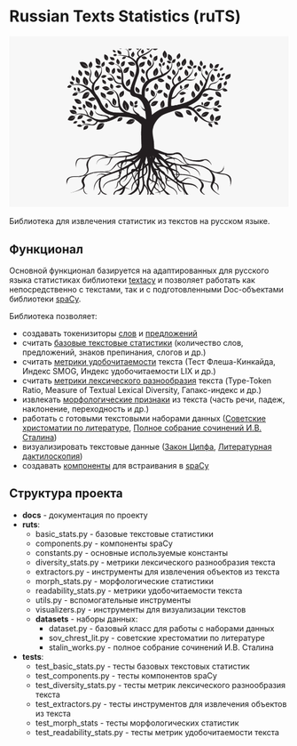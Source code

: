 # Russian Texts Statistics (ruTS)

![ruts](img/ruts.png)

Библиотека для извлечения статистик из текстов на русском языке.

## Функционал

Основной функционал базируется на адаптированных для русского языка статистиках библиотеки [textacy](https://github.com/chartbeat-labs/textacy) и позволяет работать как непосредственно с текстами, так и с подготовленными Doc-объектами библиотеки [spaCy](https://github.com/explosion/spaCy).

Библиотека позволяет:

*   создавать токенизиторы [слов](extractors/words.md) и [предложений](extractors/sentences.md)
*   считать [базовые текстовые статистики](stats/basic_stats.md) (количество слов, предложений, знаков препинания, слогов и др.)
*   считать [метрики удобочитаемости](stats/readability_stats.md) текста (Тест Флеша-Кинкайда, Индекс SMOG, Индекс удобочитаемости LIX и др.)
*   считать [метрики лексического разнообразия](stats/diversity_stats.md) текста (Type-Token Ratio, Measure of Textual Lexical Diversity, Гапакс-индекс и др.)
*   извлекать [морфологические признаки](stats/morph_stats.md) из текста (часть речи, падеж, наклонение, переходность и др.)
*   работать с готовыми текстовыми наборами данных ([Советские христоматии по литературе](datasets/sovchlit.md), [Полное собрание сочинений И.В. Сталина](datasets/stalinworks.md))
*   визуализировать текстовые данные ([Закон Ципфа](visualizers/zipf.md), [Литературная дактилоскопия](visualizers/fingerprinting.md))
*   создавать [компоненты](components.md) для встраивания в [spaCy](https://github.com/explosion/spaCy)

## Структура проекта

*   **docs** - документация по проекту
*   **ruts**:
    *   basic_stats.py - базовые текстовые статистики
    *   components.py - компоненты spaCy
    *   constants.py - основные используемые константы
    *   diversity_stats.py - метрики лексического разнообразия текста
    *   extractors.py - инструменты для извлечения объектов из текста
    *   morph_stats.py - морфологические статистики
    *   readability_stats.py - метрики удобочитаемости текста
    *   utils.py - вспомогательные инструменты
    *   visualizers.py - инструменты для визуализации текстов
    *   **datasets** - наборы данных:
        *   dataset.py - базовый класс для работы с наборами данных
        *   sov_chrest_lit.py - советские хрестоматии по литературе
        *   stalin_works.py - полное собрание сочинений И.В. Сталина
*   **tests**:
    *   test_basic_stats.py - тесты базовых текстовых статистик
    *   test_components.py - тесты компонентов spaCy
    *   test_diversity_stats.py - тесты метрик лексического разнообразия текста
    *   test_extractors.py - тесты инструментов для извлечения объектов из текста
    *   test_morph_stats - тесты морфологических статистик
    *   test_readability_stats.py - тесты метрик удобочитаемости текста